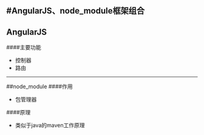 #AngularJS、node_module框架组合
------------------
## AngularJS
####主要功能
- 控制器
- 路由

------------
##node_module
####作用
- 包管理器

####原理
- 类似于java的maven工作原理

